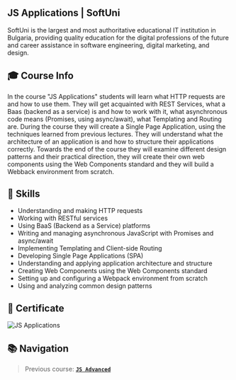 ## JS Applications | SoftUni

SoftUni is the largest and most authoritative educational IT institution in Bulgaria, providing quality education for the digital professions of the future and career assistance in software engineering, digital marketing, and design.

## 🎓 Course Info

In the course "JS Applications" students will learn what HTTP requests are and how to use them. They will get acquainted with REST Services, what a Baas (backend as a service) is and how to work with it, what asynchronous code means (Promises, using async/await), what Templating and Routing are. During the course they will create a Single Page Application, using the techniques learned from previous lectures. They will understand what the architecture of an application is and how to structure their applications correctly. Towards the end of the course they will examine different design patterns and their practical direction, they will create their own web components using the Web Components standard and they will build a Webback environment from scratch.

## 🎯 Skills 
* Understanding and making HTTP requests
* Working with RESTful services
* Using BaaS (Backend as a Service) platforms
* Writing and managing asynchronous JavaScript with Promises and async/await
* Implementing Templating and Client-side Routing
* Developing Single Page Applications (SPA)
* Understanding and applying application architecture and structure
* Creating Web Components using the Web Components standard
* Setting up and configuring a Webpack environment from scratch
* Using and analyzing common design patterns

## 📜 Certificate
![JS Applications](https://github.com/Allyster1/JS-Applications/issues/1#issue-3370127672) 

## 📚 Navigation
> Previous course: [**`JS Advanced`**](https://github.com/Allyster1/Softuni_Advanced_Javascript)
